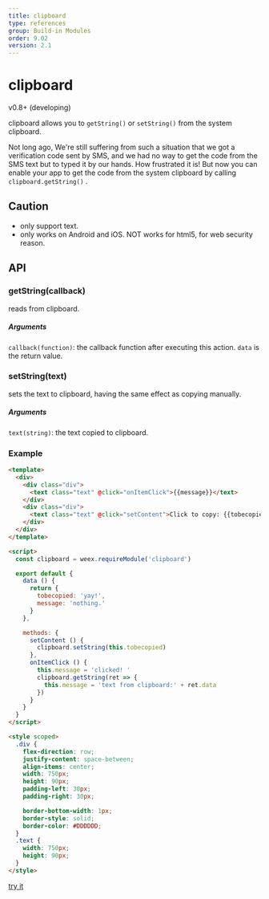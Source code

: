 ```yaml
---
title: clipboard
type: references
group: Build-in Modules
order: 9.02
version: 2.1
---
```


# clipboard
<span class="weex-version">v0.8+ (developing)</span>

clipboard allows you to `getString()` or `setString()` from the system clipboard.

Not long ago, We're still suffering from such a situation that we got a verification code sent by SMS, and we had no way to get the code from the SMS text but to typed it by our hands. How frustrated it is! But now you can enable your app to get the code from the system clipboard by calling  `clipboard.getString()` .

## Caution

* only support text.
* only works on Android and iOS. NOT works for html5, for web security reason.

## API

### getString(callback)

reads from clipboard.

##### Arguments

`callback(function)`: the callback function after executing this action. `data` is the return value.

### setString(text)

sets the text to clipboard, having the same effect as copying manually.

##### Arguments

`text(string)`: the text copied to clipboard.

### Example

```html
<template>
  <div>
    <div class="div">
      <text class="text" @click="onItemClick">{{message}}</text>
    </div>
    <div class="div">
      <text class="text" @click="setContent">Click to copy: {{tobecopied}}</text>
    </div>
  </div>
</template>

<script>
  const clipboard = weex.requireModule('clipboard')

  export default {
    data () {
      return {
        tobecopied: 'yay!',
        message: 'nothing.'
      }
    },

    methods: {
      setContent () {
        clipboard.setString(this.tobecopied)
      },
      onItemClick () {
        this.message = 'clicked! '
        clipboard.getString(ret => {
          this.message = 'text from clipboard:' + ret.data
        })
      }
    }
  }
</script>

<style scoped>
  .div {
    flex-direction: row;
    justify-content: space-between;
    align-items: center;
    width: 750px;
    height: 90px;
    padding-left: 30px;
    padding-right: 30px;

    border-bottom-width: 1px;
    border-style: solid;
    border-color: #DDDDDD;
  }
  .text {
    width: 750px;
    height: 90px;
  }
</style>
```

[try it](http://dotwe.org/vue/126d3cfc5533393e28943978b07aa5c1)
